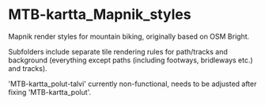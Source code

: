 # MTB-kartta_Mapnik_styles
Mapnik render styles for mountain biking, originally based on OSM Bright.

Subfolders include separate tile rendering rules for path/tracks and background (everything except paths (including footways, bridleways etc.) and tracks). 

'MTB-kartta_polut-talvi' currently non-functional, needs to be adjusted after fixing 'MTB-kartta_polut'.
